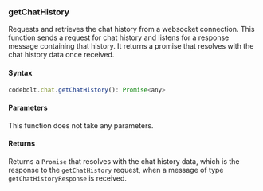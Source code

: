 ### getChatHistory

Requests and retrieves the chat history from a websocket connection. This function sends a request for chat history and listens for a response message containing that history. It returns a promise that resolves with the chat history data once received.

#### Syntax

```javascript
codebolt.chat.getChatHistory(): Promise<any>
```


#### Parameters
This function does not take any parameters.


#### Returns

Returns a `Promise` that resolves with the chat history data, which is the response to the `getChatHistory` request, when a message of type `getChatHistoryResponse` is received.
